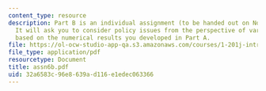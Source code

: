 ```yaml
---
content_type: resource
description: Part B is an individual assignment (to be handed out on November 28th).
  It will ask you to consider policy issues from the perspective of various actors
  based on the numerical results you developed in Part A.
file: https://ol-ocw-studio-app-qa.s3.amazonaws.com/courses/1-201j-introduction-to-transportation-systems-fall-2006/32a6583c96e8639ad116e1edec063366_assn6b.pdf
file_type: application/pdf
resourcetype: Document
title: assn6b.pdf
uid: 32a6583c-96e8-639a-d116-e1edec063366
---
```

